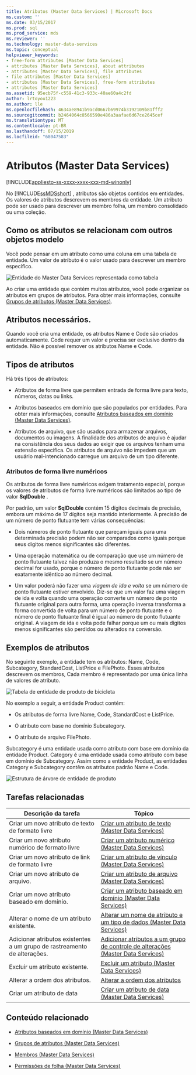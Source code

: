 ```yaml
---
title: Atributos (Master Data Services) | Microsoft Docs
ms.custom: ''
ms.date: 03/15/2017
ms.prod: sql
ms.prod_service: mds
ms.reviewer: ''
ms.technology: master-data-services
ms.topic: conceptual
helpviewer_keywords:
- free-form attributes [Master Data Services]
- attributes [Master Data Services], about attributes
- attributes [Master Data Services], file attributes
- file attributes [Master Data Services]
- attributes [Master Data Services], free-form attributes
- attributes [Master Data Services]
ms.assetid: 95ecb75f-c559-41c3-933c-40ae60a4c2fd
author: lrtoyou1223
ms.author: lle
ms.openlocfilehash: 4634ae8941b9acd0667b69974b3192109b81fff2
ms.sourcegitcommit: b2464064c0566590e486a3aafae6d67ce2645cef
ms.translationtype: MT
ms.contentlocale: pt-BR
ms.lasthandoff: 07/15/2019
ms.locfileid: "68047583"
---
```

# <a name="attributes-master-data-services"></a>Atributos (Master Data Services)

[!INCLUDE[appliesto-ss-xxxx-xxxx-xxx-md-winonly](../includes/appliesto-ss-xxxx-xxxx-xxx-md-winonly.md)]

  No [!INCLUDE[ssMDSshort](../includes/ssmdsshort-md.md)] , atributos são objetos contidos em entidades. Os valores de atributos descrevem os membros da entidade. Um atributo pode ser usado para descrever um membro folha, um membro consolidado ou uma coleção.  
  
## <a name="how-attributes-relate-to-other-model-objects"></a>Como os atributos se relacionam com outros objetos modelo  
 Você pode pensar em um atributo como uma coluna em uma tabela de entidade. Um valor de atributo é o valor usado para descrever um membro específico.  
  
 ![Entidade do Master Data Services representada como tabela](../master-data-services/media/mds-conc-entity-table.gif "Entidade do Master Data Services representada como tabela")  
  
 Ao criar uma entidade que contém muitos atributos, você pode organizar os atributos em grupos de atributos. Para obter mais informações, consulte [Grupos de atributos &#40;Master Data Services&#41;](../master-data-services/attribute-groups-master-data-services.md).  
  
## <a name="required-attributes"></a>Atributos necessários.  
 Quando você cria uma entidade, os atributos Name e Code são criados automaticamente. Code requer um valor e precisa ser exclusivo dentro da entidade. Não é possível remover os atributos Name e Code.  
  
## <a name="attribute-types"></a>Tipos de atributos  
 Há três tipos de atributos:  
  
-   Atributos de forma livre que permitem entrada de forma livre para texto, números, datas ou links.  
  
-   Atributos baseados em domínio que são populados por entidades. Para obter mais informações, consulte [Atributos baseados em domínio &#40;Master Data Services&#41;](../master-data-services/domain-based-attributes-master-data-services.md).  
  
-   Atributos de arquivo, que são usados para armazenar arquivos, documentos ou imagens. A finalidade dos atributos de arquivo é ajudar na consistência dos seus dados ao exigir que os arquivos tenham uma extensão específica. Os atributos de arquivo não impedem que um usuário mal-intencionado carregue um arquivo de um tipo diferente.  
  
### <a name="numeric-free-form-attributes"></a>Atributos de forma livre numéricos  
 Os atributos de forma livre numéricos exigem tratamento especial, porque os valores de atributos de forma livre numéricos são limitados ao tipo de valor **SqlDouble** .  
  
 Por padrão, um valor **SqlDouble** contém 15 dígitos decimais de precisão, embora um máximo de 17 dígitos seja mantido interiormente. A precisão de um número de ponto flutuante tem várias consequências:  
  
-   Dois números de ponto flutuante que pareçam iguais para uma determinada precisão podem não ser comparados como iguais porque seus dígitos menos significantes são diferentes.  
  
-   Uma operação matemática ou de comparação que use um número de ponto flutuante talvez não produza o mesmo resultado se um número decimal for usado, porque o número de ponto flutuante pode não ser exatamente idêntico ao número decimal.  
  
-   Um valor poderá não fazer uma *viagem de ida e volta* se um número de ponto flutuante estiver envolvido. Diz-se que um valor faz uma viagem de ida e volta quando uma operação converte um número de ponto flutuante original para outra forma, uma operação inversa transforma a forma convertida de volta para um número de ponto flutuante e o número de ponto flutuante final é igual ao número de ponto flutuante original. A viagem de ida e volta pode falhar porque um ou mais dígitos menos significantes são perdidos ou alterados na conversão.  
  
## <a name="attribute-examples"></a>Exemplos de atributos  
 No seguinte exemplo, a entidade tem os atributos: Name, Code, Subcategory, StandardCost, ListPrice e FilePhoto. Esses atributos descrevem os membros, Cada membro é representado por uma única linha de valores de atributo.  
  
 ![Tabela de entidade de produto de bicicleta](../master-data-services/media/mds-conc-entity-table-w-data.gif "Tabela de entidade de produto de bicicleta")  
  
 No exemplo a seguir, a entidade Product contém:  
  
-   Os atributos de forma livre Name, Code, StandardCost e ListPrice.  
  
-   O atributo com base no domínio Subcategory.  
  
-   O atributo de arquivo FilePhoto.  
  
 Subcategory é uma entidade usada como atributo com base em domínio da entidade Product. Category é uma entidade usada como atributo com base em domínio de Subcategory. Assim como a entidade Product, as entidades Category e Subcategory contêm os atributos padrão Name e Code.  
  
 ![Estrutura de árvore de entidade de produto](../master-data-services/media/mds-conc-entity-ui.gif "Estrutura de árvore de entidade de produto")  
  
## <a name="related-tasks"></a>Tarefas relacionadas  
  
|Descrição da tarefa|Tópico|  
|----------------------|-----------|  
|Criar um novo atributo de texto de formato livre|[Criar um atributo de texto &#40;Master Data Services&#41;](../master-data-services/create-a-text-attribute-master-data-services.md)|  
|Criar um novo atributo numérico de formato livre|[Criar um atributo numérico &#40;Master Data Services&#41;](../master-data-services/create-a-numeric-attribute-master-data-services.md)|  
|Criar um novo atributo de link de formato livre|[Criar um atributo de vínculo &#40;Master Data Services&#41;](../master-data-services/create-a-link-attribute-master-data-services.md)|  
|Criar um novo atributo de arquivo.|[Criar um atributo de arquivo &#40;Master Data Services&#41;](../master-data-services/create-a-file-attribute-master-data-services.md)|  
|Criar um novo atributo baseado em domínio.|[Criar um atributo baseado em domínio &#40;Master Data Services&#41;](../master-data-services/create-a-domain-based-attribute-master-data-services.md)|  
|Alterar o nome de um atributo existente.|[Alterar um nome de atributo e um tipo de dados &#40;Master Data Services&#41;](../master-data-services/change-an-attribute-name-and-data-type-master-data-services.md)|  
|Adicionar atributos existentes a um grupo de rastreamento de alterações.|[Adicionar atributos a um grupo de controle de alterações &#40;Master Data Services&#41;](../master-data-services/add-attributes-to-a-change-tracking-group-master-data-services.md)|  
|Excluir um atributo existente.|[Excluir um atributo &#40;Master Data Services&#41;](../master-data-services/delete-an-attribute-master-data-services.md)|  
|Alterar a ordem dos atributos.|[Alterar a ordem dos atributos](../master-data-services/change-the-order-of-attributes.md)|  
|Criar um atributo de data|[Criar um atributo de data &#40;Master Data Services&#41;](../master-data-services/create-a-date-attribute-master-data-services.md)|  
  
## <a name="related-content"></a>Conteúdo relacionado  
  
-   [Atributos baseados em domínio &#40;Master Data Services&#41;](../master-data-services/domain-based-attributes-master-data-services.md)  
  
-   [Grupos de atributos &#40;Master Data Services&#41;](../master-data-services/attribute-groups-master-data-services.md)  
  
-   [Membros &#40;Master Data Services&#41;](../master-data-services/members-master-data-services.md)  
  
-   [Permissões de folha &#40;Master Data Services&#41;](../master-data-services/leaf-permissions-master-data-services.md)
  
